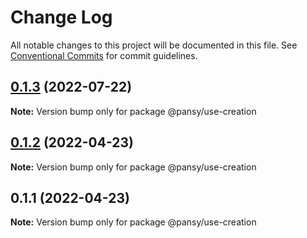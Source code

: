 # Change Log

All notable changes to this project will be documented in this file.
See [Conventional Commits](https://conventionalcommits.org) for commit guidelines.

## [0.1.3](https://github.com/pansyjs/react-hooks/compare/@pansy/use-creation@0.1.2...@pansy/use-creation@0.1.3) (2022-07-22)

**Note:** Version bump only for package @pansy/use-creation





## [0.1.2](https://github.com/pansyjs/react-hooks/compare/@pansy/use-creation@0.1.1...@pansy/use-creation@0.1.2) (2022-04-23)

**Note:** Version bump only for package @pansy/use-creation





## 0.1.1 (2022-04-23)

**Note:** Version bump only for package @pansy/use-creation

